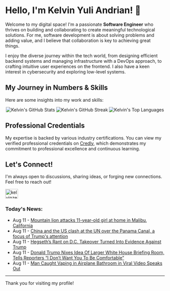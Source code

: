 # Hello, I'm Kelvin Yuli Andrian! 👋

Welcome to my digital space! I'm a passionate **Software Engineer** who thrives on building and collaborating to create meaningful technological solutions. For me, software development is about solving problems and adding value, and I believe that collaboration is key to achieving great things.

I enjoy the diverse journey within the tech world, from designing efficient backend systems and managing infrastructure with a DevOps approach, to crafting intuitive user experiences on the frontend. I also have a keen interest in cybersecurity and exploring low-level systems.

## My Journey in Numbers & Skills

Here are some insights into my work and skills:

<p align="center">
  <img src="https://github-readme-stats.vercel.app/api?username=kelvinzer0&show_icons=true&theme=radical" alt="Kelvin's GitHub Stats" />
  <img src="https://github-readme-streak-stats.herokuapp.com/?user=kelvinzer0&theme=radical" alt="Kelvin's GitHub Streak" />
  <img src="https://github-readme-stats.vercel.app/api/top-langs/?username=kelvinzer0&layout=compact&theme=radical" alt="Kelvin's Top Languages" />
</p>

## Professional Credentials

My expertise is backed by various industry certifications. You can view my verified professional credentials on [Credly](https://www.credly.com/users/kelvin-yuli-andrian/badges), which demonstrates my commitment to professional excellence and continuous learning.

## Let's Connect!

I'm always open to discussions, sharing ideas, or forging new connections. Feel free to reach out!

<p align="left">
    <a href="https://linkedin.com/in/kelvinzero" target="blank"><img align="center" src="https://cdn.jsdelivr.net/npm/simple-icons@3.0.1/icons/linkedin.svg" alt="kelvinzero" height="30" width="40" /></a>
</p>

### Today's News:

<!-- feed start -->
- Aug 11 - [Mountain lion attacks 11-year-old girl at home in Malibu, California](https://www.yahoo.com/news/articles/mountain-lion-attacks-11-old-223228362.html)
- Aug 11 - [China and the US clash at the UN over the Panama Canal, a focus of Trump's attention](https://www.yahoo.com/news/articles/china-us-clash-un-over-221013733.html)
- Aug 11 - [Hegseth’s Rant on D.C. Takeover Turned Into Evidence Against Trump](https://www.yahoo.com/news/articles/hegseth-rant-d-c-takeover-211816172.html)
- Aug 11 - [Donald Trump Nixes Idea Of Larger White House Briefing Room, Tells Reporters “I Don’t Want You To Be Comfortable”](https://www.yahoo.com/news/articles/donald-trump-nixes-idea-larger-211607858.html)
- Aug 11 - [Man Caught Vaping in Airplane Bathroom in Viral Video Speaks Out](https://www.yahoo.com/news/videos/man-caught-vaping-airplane-bathroom-210518353.html)
<!-- feed end -->

---

Thank you for visiting my profile!